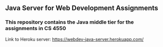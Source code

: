 ## Java Server for Web Development Assignments

### This repository contains the Java middle tier for the assignments in CS 4550

Link to Heroku server: https://webdev-java-server.herokuapp.com/

